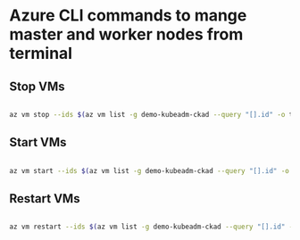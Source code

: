 # Azure CLI commands to mange master and worker nodes from terminal

## Stop VMs

```bash

az vm stop --ids $(az vm list -g demo-kubeadm-ckad --query "[].id" -o tsv)

```

## Start VMs

```bash

az vm start --ids $(az vm list -g demo-kubeadm-ckad --query "[].id" -o tsv)

```

## Restart VMs

```bash

az vm restart --ids $(az vm list -g demo-kubeadm-ckad --query "[].id" -o tsv)

```